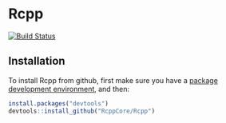 Rcpp
====

[![Build Status](https://travis-ci.org/RcppCore/Rcpp.png)](https://travis-ci.org/RcppCore/Rcpp)

## Installation

To install Rcpp from github, first make sure you have a [package development environment](http://www.rstudio.com/ide/docs/packages/prerequisites), and then:

```R
install.packages("devtools")
devtools::install_github("RcppCore/Rcpp")
```
